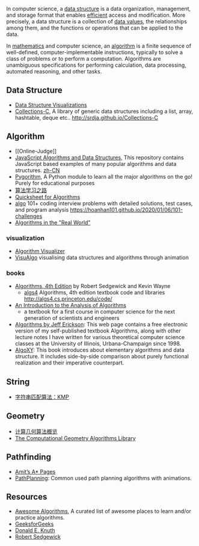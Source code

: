 In computer science, a [data structure](https://en.wikipedia.org/wiki/Data_structure) is a data organization, management, and storage format that enables [efficient](https://en.wikipedia.org/wiki/Algorithmic_efficiency) access and modification. More precisely, a data structure is a collection of [data values](https://en.wikipedia.org/wiki/Data), the relationships among them, and the functions or operations that can be applied to the data.

In [mathematics](https://en.wikipedia.org/wiki/Mathematics) and computer science, an [algorithm](https://en.wikipedia.org/wiki/Algorithm) is a finite sequence of well-defined, computer-implementable instructions, typically to solve a class of problems or to perform a computation. Algorithms are unambiguous specifications for performing calculation, data processing, automated reasoning, and other tasks.



## Data Structure
- [Data Structure Visualizations](https://www.cs.usfca.edu/~galles/visualization/Algorithms.html)
- [Collections-C](https://github.com/srdja/Collections-C), A library of generic data structures including a list, array, hashtable, deque etc.. http://srdja.github.io/Collections-C



## Algorithm
- [[Online-Judge]]
- [JavaScript Algorithms and Data Structures](https://github.com/trekhleb/javascript-algorithms), This repository contains JavaScript based examples of many popular algorithms and data structures. [zh-CN](https://github.com/trekhleb/javascript-algorithms/blob/master/README.zh-CN.md)
- [Pygorithm](https://github.com/OmkarPathak/pygorithm), A Python module to learn all the major algorithms on the go! Purely for educational purposes
- [算法学习之路](http://lucida.me/blog/on-learning-algorithms/)
- [Quicksheet for Algorithms](https://github.com/algorhythms/Algo-Quicksheet)
- [algo](https://github.com/hoanhan101/algo) 101+ coding interview problems with detailed solutions, test cases, and program analysis https://hoanhan101.github.io/2020/01/06/101-challenges
- [Algorithms in the "Real World"](http://www.cs.cmu.edu/~guyb/realworld.html)

### visualization
- [Algorithm Visualizer](https://github.com/algorithm-visualizer/algorithm-visualizer)
- [VisuAlgo](https://visualgo.net/en) visualising data structures and algorithms through animation

### books
- [Algorithms, 4th Edition](https://algs4.cs.princeton.edu/home/) by Robert Sedgewick and Kevin Wayne
  - [algs4](https://github.com/kevin-wayne/algs4/) Algorithms, 4th edition textbook code and libraries http://algs4.cs.princeton.edu/code/
- [An Introduction to the Analysis of Algorithms](https://aofa.cs.princeton.edu/home/)
  - a textbook for a first course in computer science for the next generation of scientists and engineers
- [Algorithms by Jeff Erickson](http://jeffe.cs.illinois.edu/teaching/algorithms/): This web page contains a free electronic version of my self-published textbook Algorithms, along with other lecture notes I have written for various theoretical computer science classes at the University of Illinois, Urbana-Champaign since 1998.
- [AlgoXY](https://github.com/liuxinyu95/AlgoXY): This book introduces about elementary algorithms and data structure. It includes side-by-side comparison about purely functional realization and their imperative counterpart.



## String
- [字符串匹配算法：KMP](http://www.ruanyifeng.com/blog/2013/05/Knuth%E2%80%93Morris%E2%80%93Pratt_algorithm.html)



## Geometry
- [计算几何算法概览](http://dev.gameres.com/Program/Abstract/Geometry.htm)
- [The Computational Geometry Algorithms Library](https://www.cgal.org/)



## Pathfinding
- [Amit’s A* Pages](http://theory.stanford.edu/~amitp/GameProgramming/)
- [PathPlanning](https://github.com/zhm-real/PathPlanning): Common used path planning algorithms with animations.



## Resources
- [Awesome Algorithms](https://github.com/tayllan/awesome-algorithms), A curated list of awesome places to learn and/or practice algorithms.
- [GeeksforGeeks](http://www.geeksforgeeks.org/)
- [Donald E. Knuth](https://www-cs-faculty.stanford.edu/~knuth/index.html)
- [Robert Sedgewick](https://www.cs.princeton.edu/~rs/)
